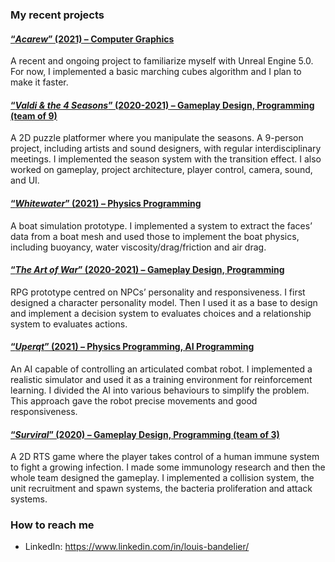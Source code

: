 ### My recent projects
#### [“_Acarew_” (2021) – Computer Graphics](https://github.com/Bandlou/Acarew)
A recent and ongoing project to familiarize myself with Unreal Engine 5.0. For now, I implemented a basic marching cubes algorithm and I plan to make it faster.

#### [“_Valdi & the 4 Seasons_” (2020-2021) – Gameplay Design, Programming (team of 9)](https://github.com/Bandlou/university-projects#valdi--the-4-seasons)
A 2D puzzle platformer where you manipulate the seasons. A 9-person project, including artists and sound designers, with regular interdisciplinary meetings. I implemented the season system with the transition effect. I also worked on gameplay, project architecture, player control, camera, sound, and UI.

#### [“_Whitewater_” (2021) – Physics Programming](https://github.com/Bandlou/whitewater)
A boat simulation prototype. I implemented a system to extract the faces’ data from a boat mesh and used those to implement the boat physics, including buoyancy, water viscosity/drag/friction and air drag.

#### [“_The Art of War_” (2020-2021) – Gameplay Design, Programming](https://github.com/Bandlou/the-art-of-war)
RPG prototype centred on NPCs’ personality and responsiveness. I first designed a character personality model. Then I used it as a base to design and implement a decision system to evaluates choices and a relationship system to evaluates actions.

#### [“_Uperqt_” (2021) – Physics Programming, AI Programming](https://github.com/Bandlou/university-projects#uperqt---ba-thesis)
An AI capable of controlling an articulated combat robot. I implemented a realistic simulator and used it as a training environment for reinforcement learning. I divided the AI into various behaviours to simplify the problem. This approach gave the robot precise movements and good responsiveness.

#### [“_Surviral_” (2020) – Gameplay Design, Programming (team of 3)](https://github.com/Bandlou/university-projects#surviral)
A 2D RTS game where the player takes control of a human immune system to fight a growing infection. I made some immunology research and then the whole team designed the gameplay. I implemented a collision system, the unit recruitment and spawn systems, the bacteria proliferation and attack systems.

### How to reach me
- LinkedIn: https://www.linkedin.com/in/louis-bandelier/
